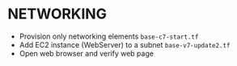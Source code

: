 # NETWORKING

- Provision only networking elements ```base-c7-start.tf```
- Add EC2 instance (WebServer) to a subnet ```base-v7-update2.tf```
- Open web browser and verify web page 
